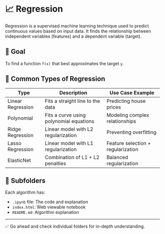 # 📈 Regression

Regression is a supervised machine learning technique used to predict continuous values based on input data. It finds the relationship between independent variables (features) and a dependent variable (target).

## 🎯 Goal
To find a function `f(x)` that best approximates the target `y`.

## 🧠 Common Types of Regression

| Type               | Description                                     | Use Case Example                       |
|--------------------|--------------------------------------------------|----------------------------------------|
| Linear Regression  | Fits a straight line to the data                 | Predicting house prices                |
| Polynomial         | Fits a curve using polynomial equations          | Modeling complex relationships         |
| Ridge Regression   | Linear model with L2 regularization              | Preventing overfitting                 |
| Lasso Regression   | Linear model with L1 regularization              | Feature selection + regularization     |
| ElasticNet         | Combination of L1 + L2 penalties                 | Balanced regularization                |

## 📁 Subfolders
Each algorithm has:
- `.ipynb` file: The code and explanation
- `index.html`: Web viewable notebook
- `README.md`: Algorithm explanation

---

✅ Go ahead and check individual folders for in-depth understanding.
